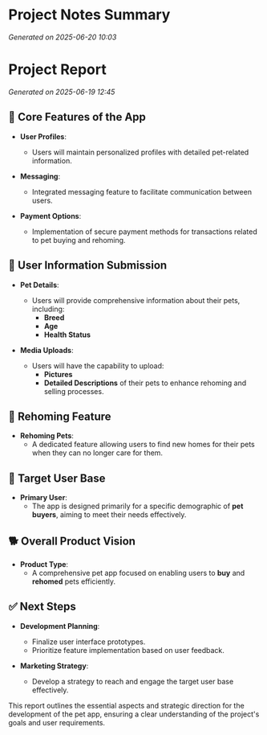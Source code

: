 # Project Notes Summary

*Generated on 2025-06-20 10:03*

# Project Report

*Generated on 2025-06-19 12:45*

## 🐾 **Core Features of the App**
- **User Profiles**: 
  - Users will maintain personalized profiles with detailed pet-related information.
  
- **Messaging**: 
  - Integrated messaging feature to facilitate communication between users.

- **Payment Options**: 
  - Implementation of secure payment methods for transactions related to pet buying and rehoming.

## 🐶 **User Information Submission**
- **Pet Details**:
  - Users will provide comprehensive information about their pets, including:
    - **Breed**
    - **Age**
    - **Health Status**
  
- **Media Uploads**: 
  - Users will have the capability to upload:
    - **Pictures**
    - **Detailed Descriptions** of their pets to enhance rehoming and selling processes.

## 🏡 **Rehoming Feature**
- **Rehoming Pets**:
  - A dedicated feature allowing users to find new homes for their pets when they can no longer care for them.

## 🎯 **Target User Base**
- **Primary User**: 
  - The app is designed primarily for a specific demographic of **pet buyers**, aiming to meet their needs effectively.

## 🐕 **Overall Product Vision**
- **Product Type**: 
  - A comprehensive pet app focused on enabling users to **buy** and **rehomed** pets efficiently.

## ✅ **Next Steps**
- **Development Planning**:
  - Finalize user interface prototypes.
  - Prioritize feature implementation based on user feedback.

- **Marketing Strategy**:
  - Develop a strategy to reach and engage the target user base effectively. 

This report outlines the essential aspects and strategic direction for the development of the pet app, ensuring a clear understanding of the project's goals and user requirements.